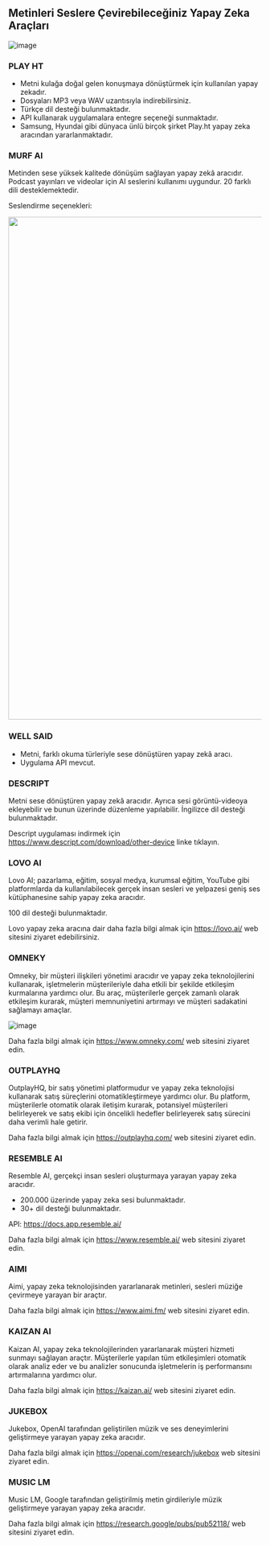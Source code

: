 ## Metinleri Seslere Çevirebileceğiniz Yapay Zeka Araçları

![image](https://user-images.githubusercontent.com/123966022/225604332-87e673e0-de84-4096-b7ed-009bfee4f021.png)


### PLAY HT

- Metni kulağa doğal gelen konuşmaya dönüştürmek için kullanılan yapay zekadır. 
- Dosyaları MP3 veya WAV uzantısıyla indirebilirsiniz.
- Türkçe dil desteği bulunmaktadır. 
- API kullanarak uygulamalara entegre seçeneği sunmaktadır.
- Samsung, Hyundai gibi dünyaca ünlü birçok şirket Play.ht yapay zeka aracından yararlanmaktadır. 

### MURF AI 
Metinden sese yüksek kalitede dönüşüm sağlayan yapay zekâ aracıdır. Podcast yayınları ve videolar için AI seslerini kullanımı uygundur. 
20 farklı dili desteklemektedir. 

Seslendirme seçenekleri: 

<img style="width:1000px" src="https://www.marketingaiinstitute.com/hubfs/Murf%20AI.png" />

### WELL SAID 
- Metni, farklı okuma türleriyle sese dönüştüren yapay zekâ aracı.
- Uygulama API mevcut.

### DESCRIPT 
Metni sese dönüştüren yapay zekâ aracıdır. Ayrıca sesi görüntü-videoya ekleyebilir ve bunun üzerinde düzenleme yapılabilir. 
İngilizce dil desteği bulunmaktadır. 

Descript uygulaması indirmek için https://www.descript.com/download/other-device linke tıklayın. 

### LOVO AI 
Lovo AI; pazarlama, eğitim, sosyal medya, kurumsal eğitim, YouTube gibi platformlarda da kullanılabilecek gerçek insan sesleri ve yelpazesi geniş ses kütüphanesine sahip yapay zeka aracıdır. 

100 dil desteği bulunmaktadır. 

Lovo yapay zeka aracına dair daha fazla bilgi almak için https://lovo.ai/ web sitesini ziyaret edebilirsiniz. 

### OMNEKY 
Omneky, bir müşteri ilişkileri yönetimi aracıdır ve yapay zeka teknolojilerini kullanarak, işletmelerin müşterileriyle daha etkili bir şekilde etkileşim kurmalarına yardımcı olur. Bu araç, müşterilerle gerçek zamanlı olarak etkileşim kurarak, müşteri memnuniyetini artırmayı ve müşteri sadakatini sağlamayı amaçlar.

![image](https://user-images.githubusercontent.com/123966022/229111979-7c1eaf56-de56-4b90-b341-020910c092f2.png)

Daha fazla bilgi almak için https://www.omneky.com/ web sitesini ziyaret edin. 

### OUTPLAYHQ
OutplayHQ, bir satış yönetimi platformudur ve yapay zeka teknolojisi kullanarak satış süreçlerini otomatikleştirmeye yardımcı olur. Bu platform, müşterilerle otomatik olarak iletişim kurarak, potansiyel müşterileri belirleyerek ve satış ekibi için öncelikli hedefler belirleyerek satış sürecini daha verimli hale getirir.

Daha fazla bilgi almak için https://outplayhq.com/ web sitesini ziyaret edin. 

### RESEMBLE AI
Resemble AI, gerçekçi insan sesleri oluşturmaya yarayan yapay zeka aracıdır. 
- 200.000 üzerinde yapay zeka sesi bulunmaktadır. 
- 30+ dil desteği bulunmaktadır. 

API: https://docs.app.resemble.ai/

Daha fazla bilgi almak için https://www.resemble.ai/ web sitesini ziyaret edin. 

### AIMI
Aimi, yapay zeka teknolojisinden yararlanarak metinleri, sesleri müziğe çevirmeye yarayan bir araçtır. 

Daha fazla bilgi almak için https://www.aimi.fm/ web sitesini ziyaret edin. 

### KAIZAN AI
Kaizan AI, yapay zeka teknolojilerinden yararlanarak müşteri hizmeti sunmayı sağlayan araçtır. Müşterilerle yapılan tüm etkileşimleri otomatik olarak analiz eder ve bu analizler sonucunda işletmelerin iş performansını artırmalarına yardımcı olur. 

Daha fazla bilgi almak için https://kaizan.ai/ web sitesini ziyaret edin. 

### JUKEBOX
Jukebox, OpenAI tarafından geliştirilen müzik ve ses deneyimlerini geliştirmeye yarayan yapay zeka aracıdır. 

Daha fazla bilgi almak için https://openai.com/research/jukebox web sitesini ziyaret edin. 

### MUSIC LM 
Music LM, Google tarafından geliştirilmiş metin girdileriyle müzik geliştirmeye yarayan yapay zeka aracıdır. 

Daha fazla bilgi almak için https://research.google/pubs/pub52118/ web sitesini ziyaret edin. 






